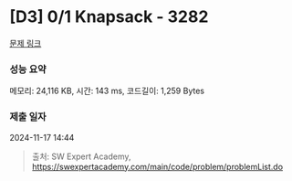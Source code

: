# [D3] 0/1 Knapsack - 3282 

[문제 링크](https://swexpertacademy.com/main/code/problem/problemDetail.do?contestProbId=AWBJAVpqrzQDFAWr) 

### 성능 요약

메모리: 24,116 KB, 시간: 143 ms, 코드길이: 1,259 Bytes

### 제출 일자

2024-11-17 14:44



> 출처: SW Expert Academy, https://swexpertacademy.com/main/code/problem/problemList.do